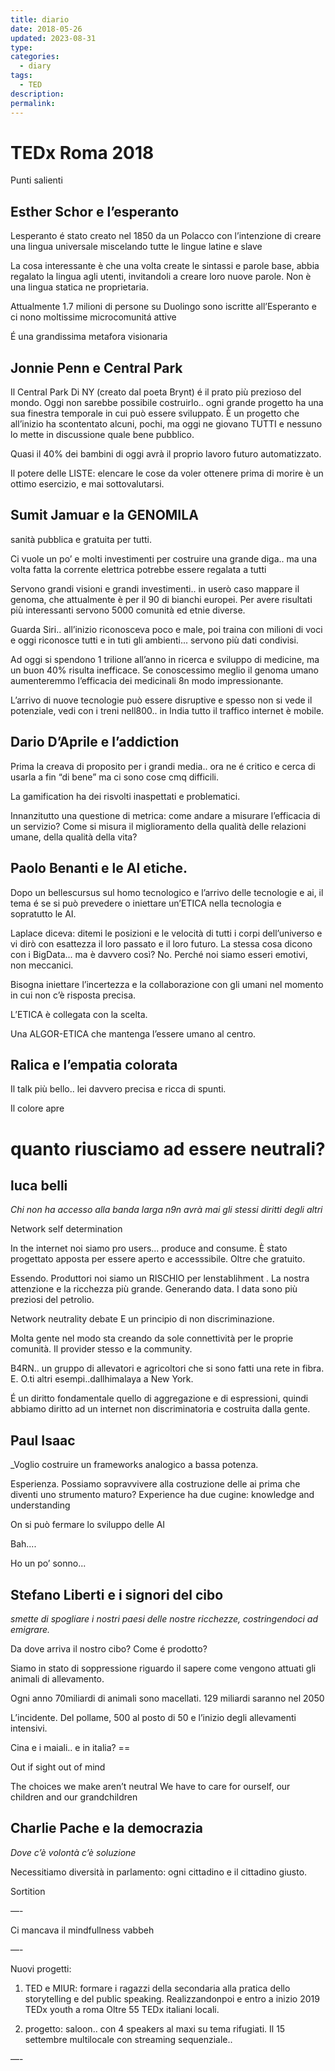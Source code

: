 ```yaml
---
title: diario
date: 2018-05-26
updated: 2023-08-31
type: 
categories:
  - diary
tags:
  - TED
description: 
permalink: 
---
```

# TEDx Roma 2018

Punti salienti

## Esther Schor e l’esperanto
Lesperanto é stato creato nel 1850 da un Polacco con l’intenzione di creare una lingua universale miscelando tutte le lingue latine e slave

La cosa interessante è che una volta create le sintassi e parole base, abbia regalato la lingua agli utenti, invitandoli a creare loro nuove parole.
Non è una lingua statica ne proprietaria.

Attualmente 1.7 milioni di persone su Duolingo sono iscritte all’Esperanto e ci nono moltissime microcomunitá attive

É una grandissima metafora visionaria

## Jonnie Penn e Central Park

Il Central Park Di NY (creato dal poeta Brynt) é il prato più prezioso del mondo. Oggi non sarebbe possibile costruirlo.. ogni grande progetto ha una sua finestra temporale in cui può essere sviluppato.
È un progetto che all’inizio ha scontentato alcuni, pochi, ma oggi ne giovano TUTTI e nessuno lo mette in discussione quale bene pubblico.

Quasi il 40% dei bambini di oggi avrà il proprio lavoro futuro automatizzato.

Il potere delle LISTE: elencare le cose da voler ottenere prima di morire è un ottimo esercizio, e mai sottovalutarsi.

## Sumit Jamuar e la GENOMILA

sanità pubblica e gratuita per tutti.

Ci vuole un po’ e molti investimenti per costruire una grande diga.. ma una volta fatta la corrente elettrica potrebbe essere regalata a tutti

Servono grandi visioni e grandi investimenti.. in userò caso mappare il genoma, che attualmente è per il 90 di bianchi europei. Per avere risultati più interessanti servono 5000 comunità ed etnie diverse.

Guarda Siri.. all’inizio riconosceva poco e male, poi traina con milioni di voci e oggi riconosce tutti e in tuti gli ambienti... servono più dati condivisi.

Ad oggi si spendono 1 trilione all’anno in ricerca e sviluppo di medicine, ma un buon 40% risulta inefficace. Se conoscessimo meglio il genoma umano aumenteremmo l’efficacia dei medicinali 8n modo impressionante.

L’arrivo di nuove tecnologie può essere disruptive e spesso non si vede il potenziale, vedi con i treni nell800.. in India tutto il traffico internet è mobile.

## Dario D’Aprile e l’addiction

Prima la creava di proposito per i grandi media.. ora ne é critico e cerca di usarla a fin “di bene” ma ci sono cose cmq difficili.

La gamification ha dei risvolti inaspettati e problematici.

Innanzitutto una questione di metrica: come andare a misurare l’efficacia di un servizio? Come si misura il miglioramento della qualità delle relazioni umane, della qualità della vita?

## Paolo Benanti e le AI etiche.

Dopo un bellescursus sul homo tecnologico e l’arrivo delle tecnologie e ai, il tema é se si può prevedere o iniettare un’ETICA nella tecnologia e sopratutto le AI.

Laplace diceva: ditemi le posizioni e le velocità di tutti i corpi dell’universo e vi dirò con esattezza il loro passato e il loro futuro.
La stessa cosa dicono con i BigData... ma è davvero così? No.
Perché noi siamo esseri emotivi, non meccanici.

Bisogna iniettare l’incertezza e la collaborazione con gli umani nel momento in cui non c’è risposta precisa.

L’ETICA è collegata con la scelta.

Una ALGOR-ETICA che mantenga l’essere umano al centro.

## Ralica e l’empatia colorata

Il talk più bello.. lei davvero precisa e ricca di spunti.

Il colore apre 


# quanto riusciamo ad essere neutrali?

## luca belli 

_Chi non ha accesso alla banda larga n9n avrà mai gli stessi diritti degli altri_

Network self determination

In the internet noi siamo pro users... produce and consume.
È stato progettato apposta per essere aperto e accesssibile. Oltre che gratuito.

Essendo. Produttori noi siamo un RISCHIO per lenstablihment .
La nostra attenzione e la ricchezza più grande. Generando data.
I data sono più preziosi del petrolio.

Network neutrality debate
E un principio di non discriminazione.

Molta gente nel modo sta creando da sole connettività per le proprie comunità. Il provider stesso e la community.

B4RN.. un gruppo di allevatori e agricoltori che si sono fatti una rete in fibra. E. O.ti altri esempi..dallhimalaya a New York.

É un diritto fondamentale quello di aggregazione e di espressioni, quindi abbiamo diritto ad un internet non discriminatoria e costruita dalla gente.

## Paul Isaac 
_Voglio costruire un frameworks analogico a bassa potenza.

Esperienza.
Possiamo sopravvivere alla costruzione delle ai prima che diventi uno strumento maturo?
Experience ha due cugine: knowledge and understanding

 On si può fermare lo sviluppo delle AI

Bah....

Ho un po’ sonno...

## Stefano Liberti e i signori del cibo
_smette di spogliare i nostri paesi delle nostre ricchezze, costringendoci ad emigrare._

Da dove arriva il nostro cibo? Come é prodotto?

Siamo in stato di soppressione riguardo il sapere come vengono attuati gli animali di allevamento.

Ogni anno 70miliardi di animali sono macellati.
129 miliardi saranno nel 2050

L’incidente. Del pollame, 500 al posto di 50 e l’inizio degli allevamenti intensivi.

Cina e i maiali.. e in italia? ==

Out if sight out of mind

The choices we make aren’t neutral
We have to care for ourself, our children and our grandchildren

## Charlie Pache  e la democrazia
_Dove c’è volontà c’è soluzione_

Necessitiamo diversità in parlamento: ogni cittadino e il cittadino giusto.

Sortition

—-

Ci mancava il mindfullness vabbeh 

—-

Nuovi progetti: 
1. TED e MIUR: formare i ragazzi della secondaria alla pratica dello storytelling e del public speaking.
Realizzandonpoi e entro a inizio 2019 TEDx youth a roma
Oltre 55 TEDx italiani locali.

2. progetto: saloon.. con 4 speakers al maxi su tema rifugiati.  Il 15 settembre multilocale con streaming sequenziale..

—-
